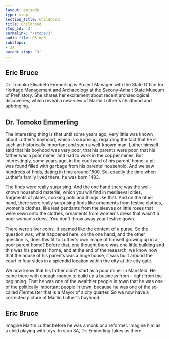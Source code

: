 ```yaml
---
layout: episode
type: stop
section_title: Childhood
title: Childhood
stop_id: '3'
permalink: "/stops/3"
audio_file: 03.mp3
substops:
- 3A
parent_stop: '3'
---
```


## Eric Bruce

Dr. Tomoko Elisabeth Emmerling is Project Manager with the State Office for Heritage Management and Archaeology at the Saxony-Anhalt State Museum of Prehistory. She shares her excitement about recent archaeological discoveries, which reveal a new view of Martin Luther's childhood and upbringing.

## Dr. Tomoko Emmerling

The interesting thing is that until some years ago, very little was known about Luther's boyhood, which is surprising, regarding the fact that he is such an historically important and such a well-known man. Luther himself said that his boyhood was very poor, that his parents were poor, that his father was a poor miner, and had to work in the copper mines. But interestingly, some years ago, in the courtyard of his parent’ home, a pit was found filled with garbage from his parents’ household. And we saw hundreds of finds, dating in time around 1500. So, exactly the time when Luther's family lived there, he was born 1483.

The finds were really surprising. And the one hand there was the well-known household material, which you will find in mediaeval cities, fragments of plates, cooking pots and things like that. And on the other hand, there were really surprising finds like ornaments from festive clothes, women's clothes, like leaf pendants from the sleeves or little roses that were sewn onto the clothes, ornaments from women's dress that wasn't a poor woman's dress. You don't throw away your festive gown.

There were silver coins. It seemed like the content of a purse. So the question was, what happened here, on the one hand, and the other question is, does this fit to Luther's own image of himself growing up in a poor parent home? Before that, one thought there was one little building and this was his parents' home, and at the end of the research, we know now that the house of his parents was a huge house, it was built around the court in four sides in a splendid location within the city at the city gate.

We now know that his father didn't start as a poor miner in Mansfeld. He came there with enough money to build up a business from – right from the beginning. That he was one of the wealthier people in town that he was one of the politically important people in town, because he was one of the so-called _Fiermeister_ that is a Mayor of a city quarter. So we now have a corrected picture of Martin Luther's boyhood.

## Eric Bruce

Imagine Martin Luther before he was a monk or a reformer. Imagine him as a child playing with toys. In stop 3A, Dr. Emmerling takes us there.

